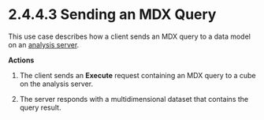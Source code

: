 <html dir="LTR" xmlns:mshelp="http://msdn.microsoft.com/mshelp" xmlns:ddue="http://ddue.schemas.microsoft.com/authoring/2003/5" xmlns:xlink="http://www.w3.org/1999/xlink" xmlns:tool="http://www.microsoft.com/tooltip">
    <head>
        <meta http-equiv="Content-Type" content="text/html; CHARSET=utf-8"></meta>
        <meta name="save" content="history"></meta>
        <title>2.4.4.3 Sending an MDX Query</title>
        <xml>
            <mshelp:toctitle title="2.4.4.3 Sending an MDX Query"></mshelp:toctitle>
            <mshelp:rltitle title="[MS-SSSO]: Sending an MDX Query"></mshelp:rltitle>
            <mshelp:keyword index="A" term="72181230-409c-4ece-98e2-b29c258ec1c7"></mshelp:keyword>
            <mshelp:attr name="DCSext.ContentType" value="open specification"></mshelp:attr>
            <mshelp:attr name="AssetID" value="72181230-409c-4ece-98e2-b29c258ec1c7"></mshelp:attr>
            <mshelp:attr name="TopicType" value="kbRef"></mshelp:attr>
            <mshelp:attr name="DCSext.Title" value="[MS-SSSO]: Sending an MDX Query" />
        </xml>
    </head>
    <body>
        <div id="header">
            <h1 class="heading">2.4.4.3 Sending an MDX Query</h1>
        </div>
        <div id="mainSection">
            <div id="mainBody">
                <div id="allHistory" class="saveHistory"></div>
                <div id="sectionSection0" class="section" name="collapseableSection">
                    

<p>This use case describes how a client sends an MDX query to a
data model on an <a href="20049766-3c6e-4f20-a20e-64785e88f6f2.html#gt_3f8f73d9-c597-447c-b67e-47ec9930a916">analysis
server</a>.</p>

<p><b>Actions</b></p>

<ol><li><p><span>    </span>The client sends
an <b>Execute</b> request containing an MDX query to a cube on the analysis
server.</p>

</li><li><p><span>    </span>The server
responds with a multidimensional dataset that contains the query result.</p>

</li></ol>
                </div>
            </div>
        </div>
    </body>
</html>